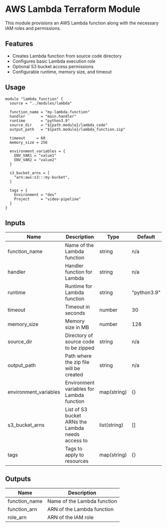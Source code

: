 # AWS Lambda Terraform Module

This module provisions an AWS Lambda function along with the necessary IAM roles and permissions.

## Features

- Creates Lambda function from source code directory
- Configures basic Lambda execution role
- Optional S3 bucket access permissions
- Configurable runtime, memory size, and timeout

## Usage

```hcl
module "lambda_function" {
  source = "../modules/lambda"

  function_name = "my-lambda-function"
  handler       = "main.handler"
  runtime       = "python3.9"
  source_dir    = "${path.module}/lambda_code"
  output_path   = "${path.module}/lambda_function.zip"
  
  timeout     = 60
  memory_size = 256
  
  environment_variables = {
    ENV_VAR1 = "value1"
    ENV_VAR2 = "value2"
  }
  
  s3_bucket_arns = [
    "arn:aws:s3:::my-bucket",
  ]
  
  tags = {
    Environment = "dev"
    Project     = "video-pipeline"
  }
}
```

## Inputs

| Name | Description | Type | Default | Required |
|------|-------------|------|---------|----------|
| function_name | Name of the Lambda function | string | n/a | yes |
| handler | Handler function for Lambda | string | n/a | yes |
| runtime | Runtime for Lambda function | string | "python3.9" | no |
| timeout | Timeout in seconds | number | 30 | no |
| memory_size | Memory size in MB | number | 128 | no |
| source_dir | Directory of source code to be zipped | string | n/a | yes |
| output_path | Path where the zip file will be created | string | n/a | yes |
| environment_variables | Environment variables for Lambda function | map(string) | {} | no |
| s3_bucket_arns | List of S3 bucket ARNs the Lambda needs access to | list(string) | [] | no |
| tags | Tags to apply to resources | map(string) | {} | no |

## Outputs

| Name | Description |
|------|-------------|
| function_name | Name of the Lambda function |
| function_arn | ARN of the Lambda function |
| role_arn | ARN of the IAM role | 